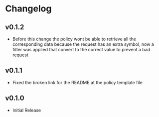 # Changelog

## v0.1.2

- Before this change the policy wont be able to retrieve all the corresponding data because the request has an extra symbol, now a filter was applied that convert to the correct value to prevent a bad request

## v0.1.1

- Fixed the broken link for the README at the policy template file

## v0.1.0

- Initial Release
